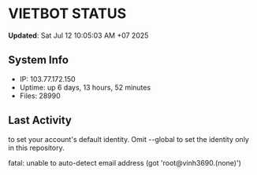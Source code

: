 # VIETBOT STATUS
**Updated**: Sat Jul 12 10:05:03 AM +07 2025

## System Info
- IP: 103.77.172.150
- Uptime: up 6 days, 13 hours, 52 minutes
- Files: 28990

## Last Activity

to set your account's default identity.
Omit --global to set the identity only in this repository.

fatal: unable to auto-detect email address (got 'root@vinh3690.(none)')
